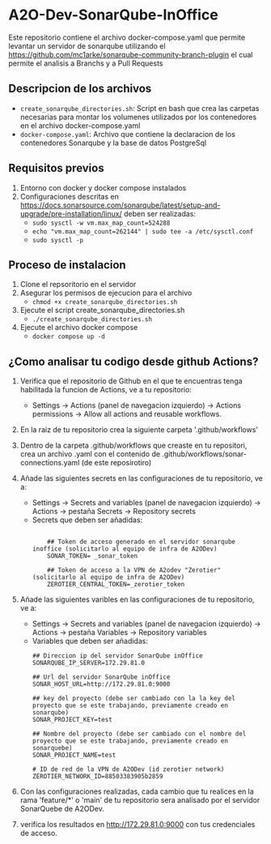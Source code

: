 # A2O-Dev-SonarQube-InOffice
Este repositorio contiene el archivo docker-compose.yaml que permite levantar un servidor de sonarqube utilizando el https://github.com/mc1arke/sonarqube-community-branch-plugin el cual permite el analisis a Branchs y a Pull Requests

## Descripcion de los archivos
- `create_sonarqube_directories.sh`: Script en bash que crea las carpetas necesarias para montar los volumenes utilizados por los contenedores en el archivo docker-compose.yaml
- `docker-compose.yaml`: Archivo que contiene la declaracion de los contenedores Sonarqube y la base de datos PostgreSql

## Requisitos previos
1. Entorno con docker y docker compose instalados
2. Configuraciones descritas en https://docs.sonarsource.com/sonarqube/latest/setup-and-upgrade/pre-installation/linux/ deben ser realizadas:
    * `sudo sysctl -w vm.max_map_count=524288`
    * `echo "vm.max_map_count=262144" | sudo tee -a /etc/sysctl.conf`
    * `sudo sysctl -p`

## Proceso de instalacion
1. Clone el repsoritorio en el servidor 
2. Asegurar los permisos de ejecucion para el archivo 
    * `chmod +x create_sonarqube_directories.sh`
3. Ejecute el script create_sonarqube_directories.sh
    * `./create_sonarqube_directories.sh`
4. Ejecute el archivo docker compose
    * `docker compose up -d`

## ¿Como analisar tu codigo desde github Actions?
1. Verifica que el repositorio de Github en el que te encuentras tenga habilitada la funcion de Actions, ve a tu repositorio:
    * Settings -> Actions (panel de navegacion izquierdo) -> Actions permissions -> Allow all actions and reusable workflows.
2. En la raiz de tu repositorio crea la siguiente carpeta '.github/workflows'
3. Dentro de la carpeta .github/workflows que creaste en tu repositori, crea un archivo .yaml con el contenido de .github/workflows/sonar-connections.yaml (de este reposirotiro)
4. Añade las siguientes secrets en las configuraciones de tu repositorio, ve a:
    * Settings -> Secrets and variables (panel de navegacion izquierdo) -> Actions -> pestaña Secrets -> Repository secrets
    * Secrets que deben ser añadidas:
        ```
            
            ## Token de acceso generado en el servidor sonarqube inoffice (solicitarlo al equipo de infra de A2ODev)
            SONAR_TOKEN= _sonar_token

            ## Token de acceso a la VPN de A2odev "Zerotier" (solicitarlo al equipo de infra de A2ODev)
            ZEROTIER_CENTRAL_TOKEN=_zerotier_token
        ```
5. Añade las siguientes varibles en las configuraciones de tu repositorio, ve a:
    * Settings -> Secrets and variables (panel de navegacion izquierdo) -> Actions -> pestaña Variables -> Repository variables
    * Variables que deben ser añadidas:
        ```
        ## Direccion ip del servidor SonarQube inOffice
        SONARQUBE_IP_SERVER=172.29.81.0

        ## Url del servidor SonarQube inOffice
        SONAR_HOST_URL=http://172.29.81.0:9000

        ## key del proyecto (debe ser cambiado con la la key del proyecto que se este trabajando, previamente creado en sonarqube) 
        SONAR_PROJECT_KEY=test
        
        ## Nombre del proyecto (debe ser cambiado con el nombre del proyecto que se este trabajando, previamente creado en sonarquebe) 
        SONAR_PROJECT_NAME=test

        # ID de red de la VPN de A2ODev (id zerotier network)
        ZEROTIER_NETWORK_ID=88503383905b2859

        ```

6. Con las configuraciones realizadas, cada cambio que tu realices en la rama 'feature/*' o 'main' de tu repositorio sera analisado por el servidor SonarQuebe de A2ODev.
7. verifica los resultados en http://172.29.81.0:9000 con tus credenciales de acceso.